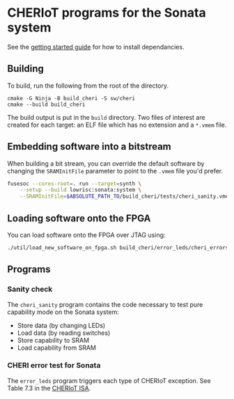 # CHERIoT programs for the Sonata system

See the [getting started guide](../../doc/guide/getting-started.md) for how to install dependancies.

## Building

To build, run the following from the root of the directory.

```
cmake -G Ninja -B build_cheri -S sw/cheri
cmake --build build_cheri
```

The build output is put in the `build` directory.
Two files of interest are created for each target: an ELF file which has no extension and a `*.vmem` file.


## Embedding software into a bitstream

When building a bit stream, you can override the default software by changing the `SRAMInitFile` parameter to point to the `.vmem` file you'd prefer.

```sh
fusesoc --cores-root=. run --target=synth \
    --setup --build lowrisc:sonata:system \
    --SRAMInitFile=$ABSOLUTE_PATH_TO/build_cheri/tests/cheri_sanity.vmem
```

## Loading software onto the FPGA

You can load software onto the FPGA over JTAG using:

```sh
./util/load_new_software_on_fpga.sh build_cheri/error_leds/cheri_errors
```


## Programs
### Sanity check

The `cheri_sanity` program contains the code necessary to test pure capability mode on the Sonata system:
- Store data (by changing LEDs)
- Load data (by reading switches)
- Store capability to SRAM
- Load capability from SRAM


### CHERI error test for Sonata

The `error_leds` program triggers each type of CHERIoT exception.
See Table 7.3 in the [CHERIoT ISA](https://www.microsoft.com/en-us/research/uploads/prod/2023/02/cheriot-63e11a4f1e629.pdf).

